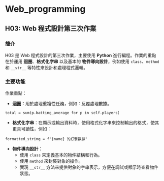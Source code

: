 # Web_programming

## H03: Web 程式設計第三次作業

### 簡介

H03 是 Web 程式設計的第三次作業，主要使用 **Python** 進行編程。作業的重點在於運用 **迴圈**、**格式化字串** 以及基本的 **物件導向設計**，例如使用 `class`、`method` 和 `__str__` 等特性來設計和處理程式邏輯。

### 主要功能

作業重點：
- **迴圈**：用於處理重複性任務，例如：反覆處理數據。

```
total = sum(p.batting_average for p in self.players)
```

- **格式化字串**：在顯示或輸出資料時，使用格式化字串來控制輸出的格式，使其更具可讀性，例如： 
```
formatted_string = f"{name} 的打擊數據"
```
- **物件導向設計**：
  - 使用 `class` 來定義基本的物件結構和行為。
  - 使用 `method` 來封裝對象的操作。
  - 實現 `__str__` 方法來提供對象的字串表示，方便在調試或顯示時查看物件狀態。